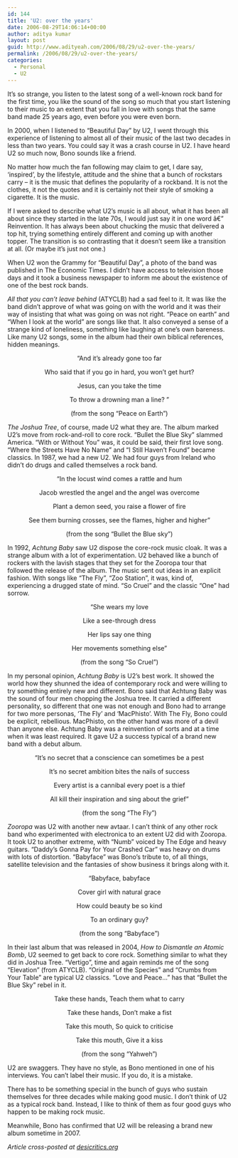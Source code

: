 ```yaml
---
id: 144
title: 'U2: over the years'
date: 2006-08-29T14:06:14+00:00
author: aditya kumar
layout: post
guid: http://www.adityeah.com/2006/08/29/u2-over-the-years/
permalink: /2006/08/29/u2-over-the-years/
categories:
  - Personal
  - U2
---
```

It&#8217;s so strange, you listen to the latest song of a well-known rock band for the first time, you like the sound of the song so much that you start listening to their music to an extent that you fall in love with songs that the same band made 25 years ago, even before you were even born.

In 2000, when I listened to &#8220;Beautiful Day&#8221; by U2, I went through this experience of listening to almost all of their music of the last two decades in less than two years. You could say it was a crash course in U2. I have heard U2 so much now, Bono sounds like a friend.

No matter how much the fan following may claim to get, I dare say, &#8216;inspired&#8217;, by the lifestyle, attitude and the shine that a bunch of rockstars carry &#8211; it is the music that defines the popularity of a rockband. It is not the clothes, it not the quotes and it is certainly not their style of smoking a cigarette. It is the music.

If I were asked to describe what U2&#8217;s music is all about, what it has been all about since they started in the late 70s, I would just say it in one word â€” Reinvention. It has always been about chucking the music that delivered a top hit, trying something entirely different and coming up with another topper. The transition is so contrasting that it doesn&#8217;t seem like a transition at all. (Or maybe it&#8217;s just not one.)

When U2 won the Grammy for &#8220;Beautiful Day&#8221;, a photo of the band was published in The Economic Times. I didn&#8217;t have access to television those days and it took a business newspaper to inform me about the existence of one of the best rock bands.

_All that you can&#8217;t leave behind_ (ATYCLB) had a sad feel to it. It was like the band didn&#8217;t approve of what was going on with the world and it was their way of insisting that what was going on was not right. &#8220;Peace on earth&#8221; and &#8220;When I look at the world&#8221; are songs like that. It also conveyed a sense of a strange kind of loneliness, something like laughing at one&#8217;s own bareness. Like many U2 songs, some in the album had their own biblical references, hidden meanings.

<div align="center">
  &#8220;And it&#8217;s already gone too far</p> 
  
  <p>
    Who said that if you go in hard, you won&#8217;t get hurt?
  </p>
  
  <p>
    Jesus, can you take the time
  </p>
  
  <p>
    To throw a drowning man a line? &#8221;
  </p>
  
  <p>
    (from the song &#8220;Peace on Earth&#8221;)
  </p>
</div>

_The Joshua Tree_, of course, made U2 what they are. The album marked U2&#8217;s move from rock-and-roll to core rock. &#8220;Bullet the Blue Sky&#8221; slammed America. &#8220;With or Without You&#8221; was, it could be said, their first love song. &#8220;Where the Streets Have No Name&#8221; and &#8220;I Still Haven&#8217;t Found&#8221; became classics. In 1987, we had a new U2. We had four guys from Ireland who didn&#8217;t do drugs and called themselves a rock band.

<div align="center">
  &#8220;In the locust wind comes a rattle and hum</p> 
  
  <p>
    Jacob wrestled the angel and the angel was overcome
  </p>
  
  <p>
    Plant a demon seed, you raise a flower of fire
  </p>
  
  <p>
    See them burning crosses, see the flames, higher and higher&#8221;
  </p>
  
  <p>
    (from the song &#8220;Bullet the Blue sky&#8221;)
  </p>
</div>

In 1992, _Achtung Baby_ saw U2 dispose the core-rock music cloak. It was a strange album with a lot of experimentation. U2 behaved like a bunch of rockers with the lavish stages that they set for the Zooropa tour that followed the release of the album. The music sent out ideas in an explicit fashion. With songs like &#8220;The Fly&#8221;, &#8220;Zoo Station&#8221;, it was, kind of, experiencing a drugged state of mind. &#8220;So Cruel&#8221; and the classic &#8220;One&#8221; had sorrow.

<div align="center">
  &#8220;She wears my love</p> 
  
  <p>
    Like a see-through dress
  </p>
  
  <p>
    Her lips say one thing
  </p>
  
  <p>
    Her movements something else&#8221;
  </p>
  
  <p>
    (from the song &#8220;So Cruel&#8221;)
  </p>
</div>

In my personal opinion, _Achtung Baby_ is U2&#8217;s best work. It showed the world how they shunned the idea of contemporary rock and were willing to try something entirely new and different. Bono said that Achtung Baby was the sound of four men chopping the Joshua tree. It carried a different personality, so different that one was not enough and Bono had to arrange for two more personas, &#8216;The Fly&#8217; and &#8216;MacPhisto&#8217;. With The Fly, Bono could be explicit, rebellious. MacPhisto, on the other hand was more of a devil than anyone else. Achtung Baby was a reinvention of sorts and at a time when it was least required. It gave U2 a success typical of a brand new band with a debut album.

<div align="center">
  &#8220;It&#8217;s no secret that a conscience can sometimes be a pest</p> 
  
  <p>
    It&#8217;s no secret ambition bites the nails of success
  </p>
  
  <p>
    Every artist is a cannibal every poet is a thief
  </p>
  
  <p>
    All kill their inspiration and sing about the grief&#8221;
  </p>
  
  <p>
    (from the song &#8220;The Fly&#8221;)
  </p>
</div>

_Zooropa_ was U2 with another new avtaar. I can&#8217;t think of any other rock band who experimented with electronica to an extent U2 did with Zooropa. It took U2 to another extreme, with &#8220;Numb&#8221; voiced by The Edge and heavy guitars. &#8220;Daddy&#8217;s Gonna Pay for Your Crashed Car&#8221; was heavy on drums with lots of distortion. &#8220;Babyface&#8221; was Bono&#8217;s tribute to, of all things, satellite television and the fantasies of show business it brings along with it.

<div align="center">
  &#8220;Babyface, babyface</p> 
  
  <p>
    Cover girl with natural grace
  </p>
  
  <p>
    How could beauty be so kind
  </p>
  
  <p>
    To an ordinary guy?
  </p>
  
  <p>
    (from the song &#8220;Babyface&#8221;)
  </p>
</div>

In their last album that was released in 2004, _How to Dismantle an Atomic Bomb_, U2 seemed to get back to core rock. Something similar to what they did in Joshua Tree. &#8220;Vertigo&#8221;, time and again reminds me of the song &#8220;Elevation&#8221; (from ATYCLB). &#8220;Original of the Species&#8221; and &#8220;Crumbs from Your Table&#8221; are typical U2 classics. &#8220;Love and Peace&#8230;&#8221; has that &#8220;Bullet the Blue Sky&#8221; rebel in it.

<div align="center">
  Take these hands, Teach them what to carry</p> 
  
  <p>
    Take these hands, Don&#8217;t make a fist
  </p>
  
  <p>
    Take this mouth, So quick to criticise
  </p>
  
  <p>
    Take this mouth, Give it a kiss
  </p>
  
  <p>
    (from the song &#8220;Yahweh&#8221;)
  </p>
</div>

U2 are swaggers. They have no style, as Bono mentioned in one of his interviews. You can&#8217;t label their music. If you do, it is a mistake.

There has to be something special in the bunch of guys who sustain themselves for three decades while making good music. I don&#8217;t think of U2 as a typical rock band. Instead, I like to think of them as four good guys who happen to be making rock music.

Meanwhile, Bono has confirmed that U2 will be releasing a brand new album sometime in 2007.

_Article cross-posted at [desicritics.org](http://desicritics.org/2006/08/29/032341.php)_